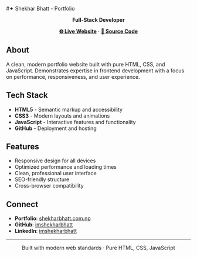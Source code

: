 #✦ Shekhar Bhatt - Portfolio

<div align="center">

**Full-Stack Developer**

[**🌐 Live Website**](https://www.shekharbhatt.com.np) · [**📂 Source Code**](https://github.com/imshekharbhatt/MyPortfolio)

</div>

## About

A clean, modern portfolio website built with pure HTML, CSS, and JavaScript. Demonstrates expertise in frontend development with a focus on performance, responsiveness, and user experience.

## Tech Stack

- **HTML5** - Semantic markup and accessibility
- **CSS3** - Modern layouts and animations  
- **JavaScript** - Interactive features and functionality
- **GitHub** - Deployment and hosting

## Features

- Responsive design for all devices
- Optimized performance and loading times
- Clean, professional user interface
- SEO-friendly structure
- Cross-browser compatibility

## Connect

- **Portfolio**: [shekharbhatt.com.np](https://www.shekharbhatt.com.np)
- **GitHub**: [imshekharbhatt](https://github.com/imshekharbhatt)
- **LinkedIn**: [imshekharbhatt](https://linkedin.com/in/imshekharbhatt)

---

<div align="center">

Built with modern web standards · Pure HTML, CSS, JavaScript

</div>
